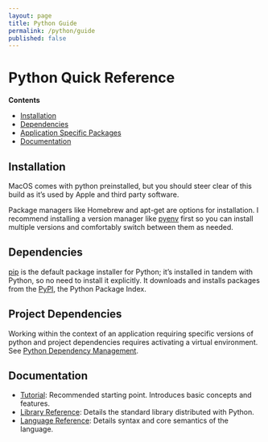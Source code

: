 ```yaml
---
layout: page
title: Python Guide
permalink: /python/guide
published: false
---
```


# Python Quick Reference

**Contents**
- [Installation](#installation)
- [Dependencies](#dependencies)
- [Application Specific Packages](#application-specific-packages)
- [Documentation](#documentation)

## Installation

MacOS comes with python preinstalled, but you should steer clear of this build as it’s used by Apple and third party software.

Package managers like Homebrew and apt-get are options for installation. I recommend installing a version manager like [pyenv](https://github.com/pyenv/pyenv) first so you can install multiple versions and comfortably switch between them as needed.

## Dependencies

[pip](https://pip.pypa.io/en/stable/) is the default package installer for Python; it’s installed in tandem with Python, so no need to install it explicitly. It downloads and installs packages from the [PyPI](https://pypi.org/), the Python Package Index.

## Project Dependencies

Working within the context of an application requiring specific versions of
python and project dependencies requires activating a virtual environment.
See [Python Dependency Management](./dependency-management).

## Documentation

- [Tutorial](https://docs.python.org/3/tutorial/index.html): Recommended
  starting point. Introduces basic concepts and features.
- [Library Reference](https://docs.python.org/3/library/index.html): Details the
  standard library distributed with Python.
- [Language Reference](https://docs.python.org/3/reference/index.html): Details
syntax and core semantics of the language.

<!-- ### 🚧 TODO:

- Environment Variables
- Conventions -->

